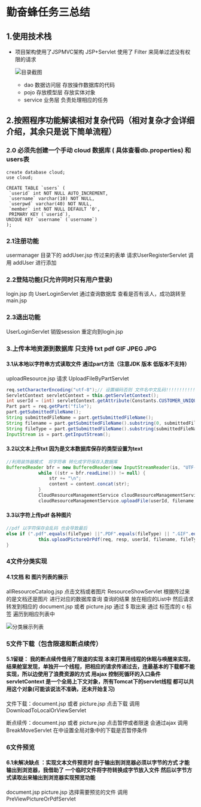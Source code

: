 # 勤奋蜂任务三总结		

## 1.使用技术栈

* 项目架构使用了JSPMVC架构  JSP+Servlet 使用了 Filter 来简单过滤没有权限的请求

  ![目录截图](C:\Users\19235\Desktop\任务三\任务三截图\目录截图.png)

  + dao 数据访问层 存放操作数据库的代码
  + pojo 存放模型层  存放实体对象
  + service 业务层 负责处理相应的任务





## 2.按照程序功能解读相对复杂代码（相对复杂才会详细介绍，其余只是说下简单流程）

### 2.0 必须先创建一个手动 cloud 数据库 ( 具体查看db.properties) 和  users表

```my
create database cloud;
use cloud;

CREATE TABLE `users` (
 `userid` int NOT NULL AUTO_INCREMENT,
 `username` varchar(10) NOT NULL,
 `userpwd` varchar(40) NOT NULL,
 `member` int NOT NULL DEFAULT '0',
 PRIMARY KEY (`userid`),
UNIQUE KEY `username` (`username`)
);
```



### 2.1注册功能

usermanager 目录下的 addUser.jsp 传过来的表单 请求UserRegisterServlet 调用 addUser 进行添加 

### 2.2登陆功能(只允许同时只有用户登录) 

login.jsp 向 UserLoginServlet 通过查询数据库 查看是否有该人，成功跳转至main.jsp

### 2.3退出功能

UserLoginServlet  销毁session 重定向到login.jsp 



### 3.上传本地资源到数据库 只支持 txt pdf  GIF JPEG JPG

#### 3.1从本地以字符串方式读取文件 通过part方法（注意JDK 版本 低版本不支持）

uploadResource.jsp 请求 UploadFileByPartServlet

```java
req.setCharacterEncoding("utf-8");// 设置编码否则 文件名中文乱码!!!!!!!!!!!!!!!
ServletContext servletContext = this.getServletContext();
int userId = (int) servletContext.getAttribute(Constants.CUSTOMER_UNIQUE_Id);
Part part = req.getPart("file");
part.getSubmittedFileName();
String submittedFileName = part.getSubmittedFileName();
String filename = part.getSubmittedFileName().substring(0, submittedFileName.lastIndexOf("."));
String fileType = part.getSubmittedFileName().substring(submittedFileName.lastIndexOf("."));
InputStream is = part.getInputStream();
```

#### 3.2以文本上传txt  因为是文本数据库保存的类型设置为text 

```java
//利用装饰器模式  将字符串 转化成字符保存入数据库
BufferedReader bfr = new BufferedReader(new InputStreamReader(is, "UTF-8"));
          	while ((str = bfr.readLine()) != null) {
                str += "\n";
                content = content.concat(str);
            }
            CloudResourceManagementService cloudResourceManagementService = new CloudResourceManagementServiceImpl();
            cloudResourceManagementService.uploadFile(userId, filename, fileType, null, content);

```

#### 3.3以字符上传pdf 各种图片 

```java
//pdf 以字符保存会乱码 也会导致最后
else if (".pdf".equals(fileType) ||".PDF".equals(fileType) || ".GIF".equals(fileType) || ".JPEG".equals(fileType) || ".jpg".equals(fileType) || ".JPG".equals(fileType)) {
            this.uploadPictureOrPdf(req, resp, userId, filename, fileType, is);
}
```

### 4文件分类实现

#### 4.1文档 和 图片列表的展示

allResourceCatalog.jsp 点击文档或者图片  ResourceShowServlet 根据传过来的是文档还是图片 进行对应的数据库查询 查询的结果 放在相应的List中 然后请求转发到相应的 document.jsp 或者 picture.jsp 通过 $ 取出来 通过 标签库的 c 标签  遍历到相应列表中  

![分类展示列表](C:\Users\19235\Desktop\任务三\任务三截图\分类展示列表.png)

### 5文件下载（包含限速和断点续传） 

#### 5.1留疑： 我的断点续传借用了限速的实现 本来打算用线程的休眠与唤醒来实现，结果舱室发现，单独开一个线程，把相应的请求传递过去，连最基本的下载都不能实现，所以边使用了浪费资源的方式 用ajax 控制死循环的入口条件 servletContext  是一个全局上下文对象，所有Tomcat下的servlet线程 都可以共用这个对象(可能该说法不准确，还未开始复习)

文件下载：document.jsp 或者 picture.jsp  点击下载 调用DownloadToLocalOrViewServlet 

断点续传：document.jsp 或者 picture.jsp 点击暂停或者限速 会通过ajax 调用BreakMoveServlet 在中设置全局对象中的下载是否暂停条件

### 6文件预览

#### 6.1未解决缺点 ：实现文本文件预览时 由于输出到浏览器必须以字节的方式 才能输出到浏览器，我借助了 一个临时文件将字符转换成字节放入文件 然后以字节方式读取出来输出到浏览器实现预览功能

document.jsp  picture.jsp  选择需要预览的文件 调用PreViewPictureOrPdfServlet



#### 















​	